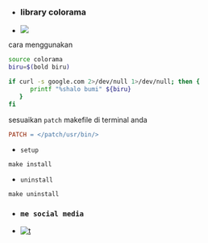 - ### library colorama

- [![](https://img.shields.io/github/issues/Bayu12345677/library_colorama)](https://youtube.com/channel/UCtu-GcxKL8kJBXpR1wfMgWg)


cara menggunakan
```bash
source colorama
biru=$(bold biru)

if curl -s google.com 2>/dev/null 1>/dev/null; then {
      printf "%shalo bumi" ${biru}
   }
fi
```

sesuaikan `patch` makefile di terminal anda

```makefile
PATCH = </patch/usr/bin/>
```

- `setup`
```
make install
```

- `uninstall`

```
make uninstall
```

- ### `me social media`

- [![t](https://img.shields.io/static/v1?style=flat&logo=youtube&label=youtube&message=pejuang%20kentang&color=blue)](https://youtube.com/channel/UCtu-GcxKL8kJBXpR1wfMgWg)

